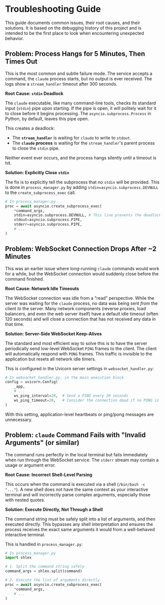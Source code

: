 # Troubleshooting Guide

This guide documents common issues, their root causes, and their solutions. It is based on the debugging history of this project and is intended to be the first place to look when encountering unexpected behavior.

## Problem: Process Hangs for 5 Minutes, Then Times Out

This is the most common and subtle failure mode. The service accepts a command, the `claude` process starts, but no output is ever received. The logs show a `stream_handler` timeout after 300 seconds.

**Root Cause: `stdin` Deadlock**

The `claude` executable, like many command-line tools, checks its standard input (`stdin`) pipe upon starting. If the pipe is open, it will politely wait for it to close before it begins processing. The `asyncio.subprocess.Process` in Python, by default, leaves this pipe open.

This creates a deadlock:
- The **`stream_handler`** is waiting for `claude` to write to `stdout`.
- The **`claude` process** is waiting for the `stream_handler`'s parent process to close the `stdin` pipe.

Neither event ever occurs, and the process hangs silently until a timeout is hit.

**Solution: Explicitly Close `stdin`**

The fix is to explicitly tell the subprocess that no `stdin` will be provided. This is done in `process_manager.py` by adding `stdin=asyncio.subprocess.DEVNULL` to the `create_subprocess_exec` call.

```python
# In process_manager.py
proc = await asyncio.create_subprocess_exec(
    *command_args,
    stdin=asyncio.subprocess.DEVNULL, # This line prevents the deadlock
    stdout=asyncio.subprocess.PIPE,
    stderr=asyncio.subprocess.PIPE,
    # ...
)
```

## Problem: WebSocket Connection Drops After ~2 Minutes

This was an earlier issue where long-running `claude` commands would work for a while, but the WebSocket connection would suddenly close before the command finished.

**Root Cause: Network Idle Timeouts**

The WebSocket connection was idle from a "read" perspective. While the server was waiting for the `claude` process, no data was being sent *from* the client *to* the server. Many network components (reverse proxies, load balancers, and even the web server itself) have a default idle timeout (often 120 seconds) and will close a connection that has not received any data in that time.

**Solution: Server-Side WebSocket Keep-Alives**

The standard and most efficient way to solve this is to have the server periodically send low-level WebSocket `PING` frames to the client. The client will automatically respond with `PONG` frames. This traffic is invisible to the application but resets all network idle timers.

This is configured in the Uvicorn server settings in `websocket_handler.py`:

```python
# In websocket_handler.py, in the main execution block
config = uvicorn.Config(
    _app,
    # ...
    ws_ping_interval=20,  # Send a PING every 20 seconds
    ws_ping_timeout=20,   # Consider the connection dead if no PONG is received
)
```
With this setting, application-level heartbeats or ping/pong messages are unnecessary.

## Problem: `claude` Command Fails with "Invalid Arguments" (or similar)

The command runs perfectly in the local terminal but fails immediately when run through the WebSocket service. The `stderr` stream may contain a usage or argument error.

**Root Cause: Incorrect Shell-Level Parsing**

This occurs when the command is executed via a shell (`/bin/bash -c "..."`). A new shell does not have the same context as your interactive terminal and will incorrectly parse complex arguments, especially those with nested quotes.

**Solution: Execute Directly, Not Through a Shell**

The command string must be safely split into a list of arguments, and then executed directly. This bypasses any shell interpretation and ensures the process receives the exact same arguments it would from a well-behaved interactive terminal.

This is handled in `process_manager.py`:

```python
# In process_manager.py
import shlex

# 1. Split the command string safely
command_args = shlex.split(command)

# 2. Execute the list of arguments directly
proc = await asyncio.create_subprocess_exec(
    *command_args,
    # ...
)
```
